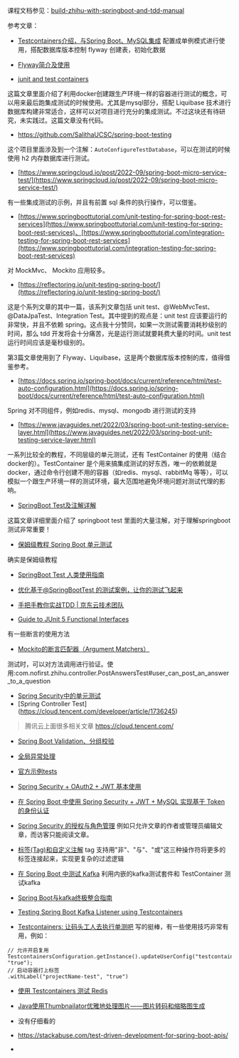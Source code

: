课程文档参见：[build-zhihu-with-springboot-and-tdd-manual](https://github.com/qianhuihuiji/build-zhihu-with-springboot-and-tdd-manual)

参考文章：

- [Testcontainers介绍，与Spring Boot、MySQL集成](https://www.jianshu.com/p/fec115848b22)
  配置成单例模式进行使用，搭配数据库版本控制 flyway 创建表，初始化数据
- [Flyway简介及使用](https://blog.csdn.net/qianzhitu/article/details/110629847)

- [junit and test containers](https://www.freecodecamp.org/news/integration-testing-using-junit-5-testcontainers-with-springboot-example/)

这篇文章里面介绍了利用docker创建跟生产环境一样的容器进行测试的概念，可以用来最后跑集成测试的时候使用。尤其是mysql部分，搭配
Liquibase 技术进行数据库构建非常适合，这样可以对项目进行充分的集成测试。不过这块还有待研究，未实践过。这篇文章没有代码。

- https://github.com/SalithaUCSC/spring-boot-testing

这个项目里面涉及到一个注解：`AutoConfigureTestDatabase`，可以在测试的时候使用 h2 内存数据库进行测试。

- [https://www.springcloud.io/post/2022-09/spring-boot-micro-service-test/](https://www.springcloud.io/post/2022-09/spring-boot-micro-service-test/)

有一些集成测试的示例，并且有前置 sql 条件的执行操作，可以借鉴。

- [https://www.springboottutorial.com/unit-testing-for-spring-boot-rest-services](https://www.springboottutorial.com/unit-testing-for-spring-boot-rest-services)、[https://www.springboottutorial.com/integration-testing-for-spring-boot-rest-services](https://www.springboottutorial.com/integration-testing-for-spring-boot-rest-services)

对 MockMvc、 Mockito 应用较多。

- [https://reflectoring.io/unit-testing-spring-boot/](https://reflectoring.io/unit-testing-spring-boot/)

这是个系列文章的其中一篇，该系列文章包括 unit test、@WebMvcTest、 @DataJpaTest、Integration Test。其中提到的观点是：unit test
应该要运行的非常快，并且不依赖 spring。这点我十分赞同，如果一次测试需要消耗秒级别的时间，那么 tdd
开发将会十分痛苦，光是运行测试就要耗费大量的时间。unit test 运行时间应该是毫秒级别的。

第3篇文章使用到了 Flyway、Liquibase，这是两个数据库版本控制的库，值得借鉴参考。

- [https://docs.spring.io/spring-boot/docs/current/reference/html/test-auto-configuration.html](https://docs.spring.io/spring-boot/docs/current/reference/html/test-auto-configuration.html)

Spring 对不同组件，例如redis、mysql、mongodb 进行测试的支持

- [https://www.javaguides.net/2022/03/spring-boot-unit-testing-service-layer.html](https://www.javaguides.net/2022/03/spring-boot-unit-testing-service-layer.html)

一系列比较全的教程，不同层级的单元测试，还有 TestContainer 的使用（结合docker的）。TestContainer 是个用来搞集成测试的好东西，唯一的依赖就是
docker，通过命令行创建不用的容器（如redis、mysql、rabbitMq 等等），可以模拟一个跟生产环境一样的测试环境，最大范围地避免环境问题对测试代理的影响。

- [SpringBoot Test及注解详解](https://www.cnblogs.com/myitnews/p/12330297.html)

这篇文章详细里面介绍了 springboot test 里面的大量注解，对于理解springboot 测试非常重要！

- [保姆级教程 Spring Boot 单元测试](https://cloud.tencent.com/developer/article/1779117)

确实是保姆级教程

- [SpringBoot Test 人类使用指南](https://zhuanlan.zhihu.com/p/111418479)

- [优化基于@SpringBootTest 的测试案例，让你的测试飞起来](https://segmentfault.com/a/1190000041591890)

- [手把手教你实战TDD | 京东云技术团队](https://segmentfault.com/a/1190000043898785)


- [Guide to JUnit 5 Functional Interfaces](https://reflectoring.io/junit5-functional-interfaces/)

有一些断言的使用方法

- [Mockito的断言匹配器（Argument Matchers）](https://www.baeldung-cn.com/mockito-argument-matchers#google_vignette)

测试时，可以对方法调用进行验证。使用:com.nofirst.zhihu.controller.PostAnswersTest#user_can_post_an_answer_to_a_question

- [Spring Security中的单元测试](https://cloud.tencent.com/developer/article/1818337)
- [Spring Controller Test] (https://cloud.tencent.com/developer/article/1736245)

> 腾讯云上面很多相关文章 https://cloud.tencent.com/

- [Spring Boot Validation、分组校验](https://www.cnblogs.com/coderacademy/p/17994311)
- [全局异常处理](https://www.coderacademy.online/article/springbootcommonresponse.html)

- [官方示例tests](https://github.com/spring-projects/spring-framework/tree/main/spring-test/src/test/java/org/springframework/test/web/servlet/samples)

- [Spring Security + OAuth2 + JWT 基本使用](https://www.cnblogs.com/CF1314/p/14786321.html)
- [在 Spring Boot 中使用 Spring Security + JWT + MySQL 实现基于 Token 的身份认证](https://springdoc.cn/spring-boot-spring-security-jwt-mysql/)

- [ Spring Security 的授权与角色管理](https://developer.aliyun.com/article/1487148)
  例如只允许文章的作者或管理员编辑文章，而访客只能阅读文章。

- [标签(Tag)和自定义注解](https://zhuanlan.zhihu.com/p/353017791)
  tag 支持用"非"、"与"、"或"这三种操作符将更多的标签连接起来，实现更复杂的过滤逻辑
- [在 Spring Boot 中测试 Kafka](https://springdoc.cn/spring-boot-kafka-testing/)
  利用内嵌的kafka测试套件和 TestContainer 测试kafka
- [Spring Boot与kafka终极整合指南](https://blog.csdn.net/weixin_44700323/article/details/143485063)
- [Testing Spring Boot Kafka Listener using Testcontainers](https://testcontainers.com/guides/testing-spring-boot-kafka-listener-using-testcontainers/)
- [Testcontainers: 让码头工人去执行单测吧](https://zhuanlan.zhihu.com/p/581862955)
  写的挺棒，有一些使用技巧非常有用，例如：

 ```
 // 允许开启复用
 TestcontainersConfiguration.getInstance().updateUserConfig("testcontainers.reuse.enable", "true");
 // 启动容器打上标签
 .withLabel("projectName-test", "true")
```

- [使用 Testcontainers 测试 Redis](https://springdoc.cn/spring-boot-redis-testcontainers/#google_vignette)

- [Java使用Thumbnailator优雅地处理图片——图片转码和缩略图生成](https://juejin.cn/post/7055461293456621582)

- 没有仔细看的
- https://stackabuse.com/test-driven-development-for-spring-boot-apis/
- 